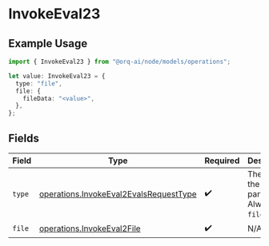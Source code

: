 # InvokeEval23

## Example Usage

```typescript
import { InvokeEval23 } from "@orq-ai/node/models/operations";

let value: InvokeEval23 = {
  type: "file",
  file: {
    fileData: "<value>",
  },
};
```

## Fields

| Field                                                                                            | Type                                                                                             | Required                                                                                         | Description                                                                                      |
| ------------------------------------------------------------------------------------------------ | ------------------------------------------------------------------------------------------------ | ------------------------------------------------------------------------------------------------ | ------------------------------------------------------------------------------------------------ |
| `type`                                                                                           | [operations.InvokeEval2EvalsRequestType](../../models/operations/invokeeval2evalsrequesttype.md) | :heavy_check_mark:                                                                               | The type of the content part. Always `file`.                                                     |
| `file`                                                                                           | [operations.InvokeEval2File](../../models/operations/invokeeval2file.md)                         | :heavy_check_mark:                                                                               | N/A                                                                                              |